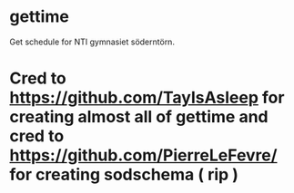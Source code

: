 # gettime
Get schedule for NTI gymnasiet söderntörn.

# Cred to https://github.com/TayIsAsleep for creating almost all of gettime and cred to https://github.com/PierreLeFevre/ for creating sodschema ( rip ) 
